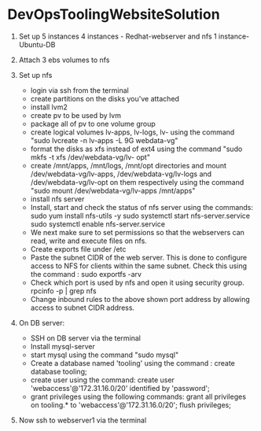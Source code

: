 # DevOpsToolingWebsiteSolution

1) Set up 5 instances
      4 instances - Redhat-webserver and nfs
      1 instance-Ubuntu-DB
2) Attach 3 ebs volumes to nfs
3) Set up nfs
      * login via ssh from the terminal
      * create partitions on the disks you've attached
      * install lvm2
      * create pv to be used by lvm
      * package all of pv to one volume group
      * create logical volumes lv-apps, lv-logs, lv- using the command "sudo lvcreate -n lv-apps -L 9G            webdata-vg"
      * format the disks as xfs instead of ext4 using the command "sudo mkfs -t xfs /dev/webdata-vg/lv-           opt"
      * create /mnt/apps, /mnt/logs, /mnt/opt directories and mount /dev/webdata-vg/lv-apps,           /dev/webdata-vg/lv-logs and /dev/webdata-vg/lv-opt on them respectively using the command "sudo mount /dev/webdata-vg/lv-apps /mnt/apps"
      * install nfs server
      * Install, start and check the status of nfs server using the commands:
            sudo yum install nfs-utils -y
            sudo systemctl start nfs-server.service
            sudo systemctl enable nfs-server.service     
      * We next make sure to set permissions so that the webservers can read, write and execute files on nfs.
      * Create exports file under /etc
      * Paste the subnet CIDR of the web server. This is done to configure access to NFS for clients within the same subnet. Check this using the command : sudo exportfs -arv
      * Check which port is used by nfs and open it using security group.
            rpcinfo -p | grep nfs
      * Change inbound rules to the above shown port address by allowing access to subnet CIDR address.
      

4) On DB server:
      * SSH on DB server via the terminal
      * Install mysql-server
      * start mysql using the command "sudo mysql"
      * Create a database named 'tooling' using the command : create database tooling;
      * create user using the command: create user 'webaccess'@'172.31.16.0/20' identified by 'password';
      * grant privileges using the following commands:
            grant all privileges on tooling.* to 'webaccess'@'172.31.16.0/20';
            flush privileges;
 
 
 5) Now ssh to webserver1 via the terminal
